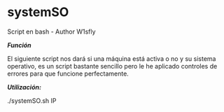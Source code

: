 # systemSO
Script en bash -
Author W1sfly


***Función***

El siguiente script nos dará si una máquina está activa o no y su sistema operativo, es un script bastante sencillo pero le he aplicado controles de errores para que funcione perfectamente.


***Utilización:***

./systemSO.sh IP
